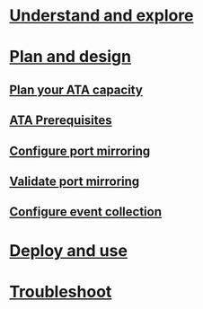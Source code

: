 # [Understand and explore](/ATA/understand/ata-understand-and-explore.html)
# [Plan and design](ata-plan-and-design.md)
## [Plan your ATA capacity](ata-capacity-planning.md)
## [ATA Prerequisites](ata-prerequisites.md)
## [Configure port mirroring](configure-port-mirroring.md)
## [Validate port mirroring](validate-port-mirroring.md)
## [Configure event collection](configure-event-collection.md)
# [Deploy and use](/ATA/deployuse/ata-deploy-and-use.html)
# [Troubleshoot](/ATA/troubleshoot/ata-troubleshooting.html)
